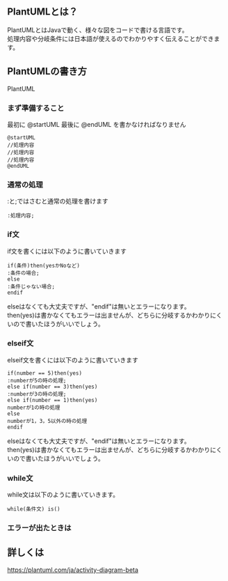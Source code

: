 ## PlantUMLとは？
PlantUMLとはJavaで動く、様々な図をコードで書ける言語です。  
処理内容や分岐条件には日本語が使えるのでわかりやすく伝えることができます。

## PlantUMLの書き方
PlantUML
### まず準備すること
最初に
@startUML
最後に
@endUML
を書かなければなりません
```
@startUML
//処理内容
//処理内容
//処理内容
@endUML
```
### 通常の処理
:と;ではさむと通常の処理を書けます
```
:処理内容;
```
### if文
if文を書くには以下のように書いていきます
```
if(条件)then(yesかNoなど)
:条件の場合;
else
:条件じゃない場合;
endif
```
elseはなくても大丈夫ですが、"endif"は無いとエラーになります。  
then(yes)は書かなくてもエラーは出ませんが、どちらに分岐するかわかりにくいので書いたほうがいいでしょう。

### elseif文
elseif文を書くには以下のように書いていきます
```
if(number == 5)then(yes)
:numberが5の時の処理;
else if(number == 3)then(yes)
:numberが3の時の処理;
else if(number == 1)then(yes)
numberが1の時の処理
else
numberが1，3，5以外の時の処理
endif
```
elseはなくても大丈夫ですが、"endif"は無いとエラーになります。  
then(yes)は書かなくてもエラーは出ませんが、どちらに分岐するかわかりにくいので書いたほうがいいでしょう。

### while文
while文は以下のように書いていきます。
```
while(条件文) is()
```
### エラーが出たときは



## 詳しくは
<https://plantuml.com/ja/activity-diagram-beta>
